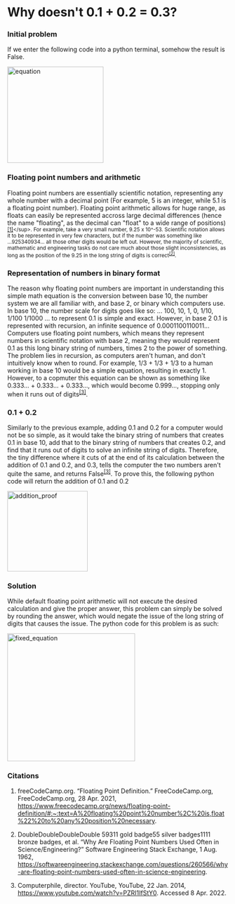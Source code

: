 # Why doesn't 0.1 + 0.2 = 0.3?

### Initial problem

If we enter the following code into a python terminal, somehow the result is False.

<img width="219" alt="equation" src="https://user-images.githubusercontent.com/89366878/162236540-c772bfda-befe-49d1-a5e0-537d2fb9c140.png">

### Floating point numbers and arithmetic

Floating point numbers are essentially scientific notation, representing any whole number with a decimal point (For example, 5 is an integer, while 5.1 is a floating point number). Floating point arithmetic allows for huge range, as floats can easily be represented accross large decimal differences (hence the name "floating", as the decimal can "float" to a wide range of positions)<sup>[[1]](https://www.freecodecamp.org/news/floating-point-definition/#:~:text=A%20floating%20point%20number%2C%20is,float%22%20to%20any%20position%20necessary.)</sup>. For example, take a very small number, 9.25 x 10^-53. Scientific notation allows it to be represented in very few characters, but if the number was something like ...925340934... all those other digits would be left out. However, the majority of scientific, mathematic and engineering tasks do not care much about those slight inconsistencies, as long as the position of the 9.25 in the long string of digits is correct<sup>[[2]](https://softwareengineering.stackexchange.com/questions/260566/why-are-floating-point-numbers-used-often-in-science-engineering)</sup>.

### Representation of numbers in binary format

The reason why floating point numbers are important in understanding this simple math equation is the conversion between base 10, the number system we are all familiar with, and base 2, or binary which computers use. In base 10, the number scale for digits goes like so: ... 100, 10, 1, 0, 1/10, 1/100 1/1000 ... to represent 0.1 is simple and exact. However, in base 2 0.1 is represented with recursion, an infinite sequence of 0.0001100110011... Computers use floating point numbers, which means they represent numbers in scientific notation with base 2, meaning they would represent 0.1 as this long binary string of numbers, times 2 to the power of something. The problem lies in recursion, as computers aren't human, and don't intuitively know when to round. For example, 1/3 + 1/3 + 1/3 to a human working in base 10 would be a simple equation, resulting in exactly 1. However, to a copmuter this equation can be shown as something like 0.333... + 0.333... + 0.333..., which would become 0.999..., stopping only when it runs out of digits<sup>[[3]](youtube.com/watch?v=PZRI1IfStY0)</sup>.

### 0.1 + 0.2

Similarly to the previous example, adding 0.1 and 0.2 for a computer would not be so simple, as it would take the binary string of numbers that creates 0.1 in base 10, add that to the binary string of numbers that creates 0.2, and find that it runs out of digits to solve an infinite string of digits. Therefore, the tiny difference where it cuts of at the end of its calculation between the addition of 0.1 and 0.2, and 0.3, tells the computer the two numbers aren't quite the same, and returns False<sup>[[3]](youtube.com/watch?v=PZRI1IfStY0)</sup>. To prove this, the following python code will return the addition of 0.1 and 0.2

<img width="183" alt="addition_proof" src="https://user-images.githubusercontent.com/89366878/162236390-1fe604f9-4107-4d84-b7e6-540c27f933f3.png">

### Solution

While default floating point arithmetic will not execute the desired calculation and give the proper answer, this problem can simply be solved by rounding the answer, which would negate the issue of the long string of digits that causes the issue. The python code for this problem is as such:

<img width="291" alt="fixed_equation" src="https://user-images.githubusercontent.com/89366878/162236686-84c80eee-0aa6-4a54-861a-a96e73a3dcd0.png">

### Citations

1. freeCodeCamp.org. “Floating Point Definition.” FreeCodeCamp.org, FreeCodeCamp.org, 28 Apr. 2021, https://www.freecodecamp.org/news/floating-point-definition/#:~:text=A%20floating%20point%20number%2C%20is,float%22%20to%20any%20position%20necessary. 

2. DoubleDoubleDoubleDouble                    59311 gold badge55 silver badges1111 bronze badges, et al. “Why Are Floating Point Numbers Used Often in Science/Engineering?” Software Engineering Stack Exchange, 1 Aug. 1962, https://softwareengineering.stackexchange.com/questions/260566/why-are-floating-point-numbers-used-often-in-science-engineering. 

3. Computerphile, director. YouTube, YouTube, 22 Jan. 2014, https://www.youtube.com/watch?v=PZRI1IfStY0. Accessed 8 Apr. 2022. 
